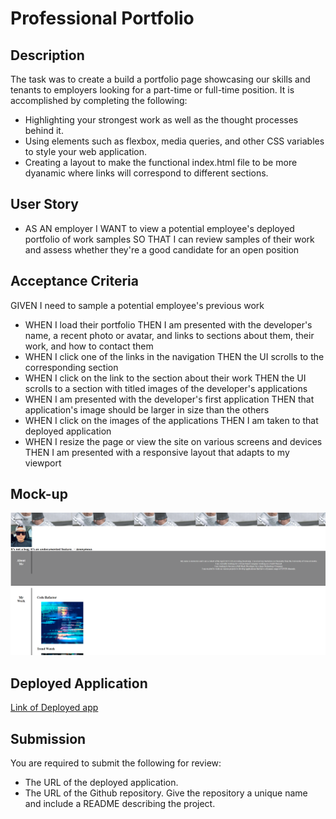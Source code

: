 # Professional Portfolio

## Description

The task was to create a build a portfolio page showcasing our skills and tenants to employers looking for a part-time or full-time position. It is accomplished by completing the following:

* Highlighting your strongest work as well as the thought processes behind it.
* Using elements such as flexbox, media queries, and other CSS variables to style your web application.
* Creating a layout to make the functional index.html file to be more dyanamic where links will correspond to different sections. 


## User Story

* AS AN employer
I WANT to view a potential employee's deployed portfolio of work samples SO THAT I can review samples of their work and assess whether they're a good candidate for an open position

## Acceptance Criteria

GIVEN I need to sample a potential employee's previous work
* WHEN I load their portfolio
THEN I am presented with the developer's name, a recent photo or avatar, and links to sections about them, their work, and how to contact them
* WHEN I click one of the links in the navigation
THEN the UI scrolls to the corresponding section
* WHEN I click on the link to the section about their work
THEN the UI scrolls to a section with titled images of the developer's applications
* WHEN I am presented with the developer's first application
THEN that application's image should be larger in size than the others
* WHEN I click on the images of the applications
THEN I am taken to that deployed application
* WHEN I resize the page or view the site on various screens and devices
THEN I am presented with a responsive layout that adapts to my viewport

## Mock-up

![My image](./assets/images/Screenshot%202023-06-06%20202937.png)

## Deployed Application

[Link of Deployed app ](https://anud22.github.io/TrendWatch/)


## Submission

You are required to submit the following for review:

* The URL of the deployed application.
* The URL of the Github repository. Give the repository a unique name and include a README describing the project.
